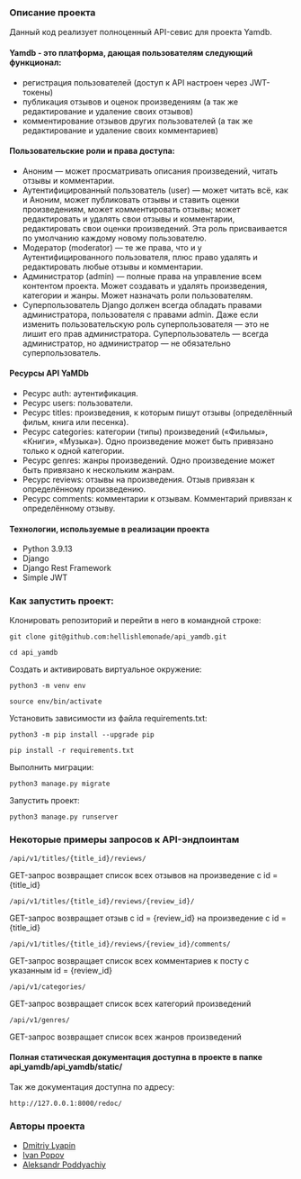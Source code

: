 ### Описание проекта
Данный код реализует полноценный API-севис для проекта Yamdb.
#### Yamdb - это платформа, дающая пользователям следующий функционал:
+ регистрация пользователей (доступ к API настроен через JWT-токены)
+ публикация отзывов и оценок произведениям (а так же редактирование и удаление своих отзывов)
+ комментирование отзывов других пользователей (а так же редактирование и удаление своих комментариев)


#### Пользовательские роли и права доступа:
+ Аноним — может просматривать описания произведений, читать отзывы и комментарии.
+ Аутентифицированный пользователь (user) — может читать всё, как и Аноним, может публиковать отзывы и ставить оценки произведениям, может комментировать отзывы; может редактировать и удалять свои отзывы и комментарии, редактировать свои оценки произведений. Эта роль присваивается по умолчанию каждому новому пользователю.
+ Модератор (moderator) — те же права, что и у Аутентифицированного пользователя, плюс право удалять и редактировать любые отзывы и комментарии.
+ Администратор (admin) — полные права на управление всем контентом проекта. Может создавать и удалять произведения, категории и жанры. Может назначать роли пользователям.
+ Суперпользователь Django должен всегда обладать правами администратора, пользователя с правами admin. Даже если изменить пользовательскую роль суперпользователя — это не лишит его прав администратора. Суперпользователь — всегда администратор, но администратор — не обязательно суперпользователь.


#### Ресурсы API YaMDb
+ Ресурс auth: аутентификация.
+ Ресурс users: пользователи.
+ Ресурс titles: произведения, к которым пишут отзывы (определённый фильм, книга или песенка).
+ Ресурс categories: категории (типы) произведений («Фильмы», «Книги», «Музыка»). Одно произведение может быть привязано только к одной категории.
+ Ресурс genres: жанры произведений. Одно произведение может быть привязано к нескольким жанрам.
+ Ресурс reviews: отзывы на произведения. Отзыв привязан к определённому произведению.
+ Ресурс comments: комментарии к отзывам. Комментарий привязан к определённому отзыву.


#### Технологии, используемые в реализации проекта
+ Python 3.9.13
+ Django
+ Django Rest Framework
+ Simple JWT

### Как запустить проект:

Клонировать репозиторий и перейти в него в командной строке:

```
git clone git@github.com:hellishlemonade/api_yamdb.git
```

```
cd api_yamdb
```

Cоздать и активировать виртуальное окружение:

```
python3 -m venv env
```

```
source env/bin/activate
```

Установить зависимости из файла requirements.txt:

```
python3 -m pip install --upgrade pip
```

```
pip install -r requirements.txt
```

Выполнить миграции:

```
python3 manage.py migrate
```

Запустить проект:

```
python3 manage.py runserver
```

### Некоторые примеры запросов к API-эндпоинтам
```
/api/v1/titles/{title_id}/reviews/
```
GET-запрос возвращает список всех отзывов на произведение с id =  {title_id}
```
/api/v1/titles/{title_id}/reviews/{review_id}/
```
GET-запрос возвращает отзыв с id = {review_id} на произведение с id = {title_id}
```
/api/v1/titles/{title_id}/reviews/{review_id}/comments/
```
GET-запрос возвращает список всех комментариев к посту с указанным id = {review_id}
```
/api/v1/categories/
```
GET-запрос возвращает список всех категорий произведений
```
/api/v1/genres/
```
GET-запрос возвращает список всех жанров произведений

#### Полная статическая документация доступна в проекте в папке api_yamdb/api_yamdb/static/
Так же документация доступна по адресу:
```
http://127.0.0.1:8000/redoc/
```


### Авторы проекта
+ [Dmitriy Lyapin](https://github.com/hellishlemonade)
+ [Ivan Popov](https://github.com/Aervertery)
+ [Aleksandr Poddyachiy](https://github.com/AleksandrPodd)
